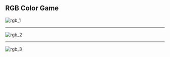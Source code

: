 ## RGB Color Game

![rgb_1](https://user-images.githubusercontent.com/32400008/80067211-0e7fdc00-855b-11ea-98b7-66b05868ad97.jpg)
___

![rgb_2](https://user-images.githubusercontent.com/32400008/80067212-0fb10900-855b-11ea-9871-affbb7a6d61f.jpg)
___

![rgb_3](https://user-images.githubusercontent.com/32400008/80067214-0fb10900-855b-11ea-914f-f8ed56b62f0d.jpg)
